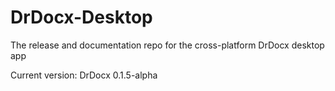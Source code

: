 # DrDocx-Desktop
The release and documentation repo for the cross-platform DrDocx desktop app

Current version: DrDocx 0.1.5-alpha
